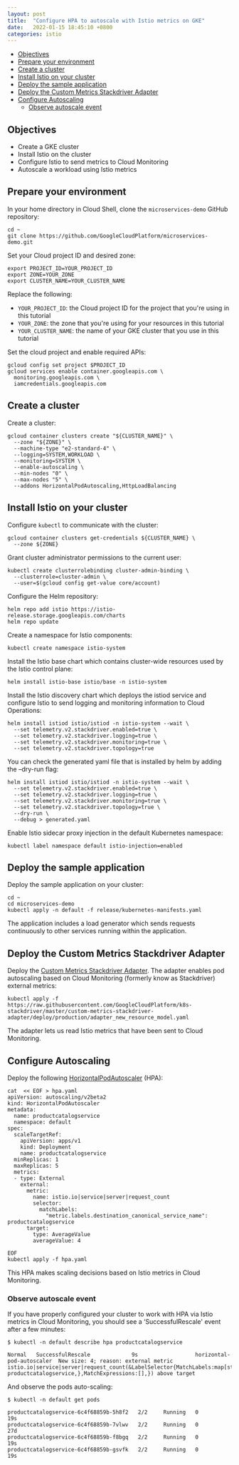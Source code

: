 ```yaml
---
layout: post
title:  "Configure HPA to autoscale with Istio metrics on GKE"
date:   2022-01-15 18:45:10 +0800
categories: istio
---
```


- [Objectives ](#objectives-)
- [Prepare your environment](#prepare-your-environment)
- [Create a cluster](#create-a-cluster)
- [Install Istio on your cluster](#install-istio-on-your-cluster)
- [Deploy the sample application](#deploy-the-sample-application)
- [Deploy the Custom Metrics Stackdriver Adapter](#deploy-the-custom-metrics-stackdriver-adapter)
- [Configure Autoscaling](#configure-autoscaling)
  - [Observe autoscale event](#observe-autoscale-event)

## Objectives

-  Create a GKE cluster
-  Install Istio on the cluster
-  Configure Istio to send metrics to Cloud Monitoring
-  Autoscale a workload using Istio metrics

## Prepare your environment

In your home directory in Cloud Shell, clone the `microservices-demo` GitHub repository:

```
cd ~
git clone https://github.com/GoogleCloudPlatform/microservices-demo.git
```

Set your Cloud project ID and desired zone:

```
export PROJECT_ID=YOUR_PROJECT_ID
export ZONE=YOUR_ZONE
export CLUSTER_NAME=YOUR_CLUSTER_NAME
```

Replace the following:

   -  `YOUR_PROJECT_ID`: the Cloud project ID for the project that you're using in this tutorial
   -  `YOUR_ZONE`: the zone that you're using for your resources in this tutorial
   -  `YOUR_CLUSTER_NAME`: the name of your GKE cluster that you use in this tutorial

Set the cloud project and enable required APIs:

```
gcloud config set project $PROJECT_ID
gcloud services enable container.googleapis.com \
  monitoring.googleapis.com \
  iamcredentials.googleapis.com
```

## Create a cluster

Create a cluster:

```
gcloud container clusters create "${CLUSTER_NAME}" \
  --zone "${ZONE}" \
  --machine-type "e2-standard-4" \
  --logging=SYSTEM,WORKLOAD \
  --monitoring=SYSTEM \
  --enable-autoscaling \
  --min-nodes "0" \
  --max-nodes "5" \
  --addons HorizontalPodAutoscaling,HttpLoadBalancing
```

## Install Istio on your cluster

Configure `kubectl` to communicate with the cluster:

```
gcloud container clusters get-credentials ${CLUSTER_NAME} \
  --zone ${ZONE}
```

Grant cluster administrator permissions to the current user:

```
kubectl create clusterrolebinding cluster-admin-binding \
  --clusterrole=cluster-admin \
  --user=$(gcloud config get-value core/account)
```

Configure the Helm repository:

```
helm repo add istio https://istio-release.storage.googleapis.com/charts
helm repo update
```

Create a namespace for Istio components:

```
kubectl create namespace istio-system
```

Install the Istio base chart which contains cluster-wide resources used by the Istio control plane:

```
helm install istio-base istio/base -n istio-system
```

Install the Istio discovery chart which deploys the istiod service and configure Istio to send logging and monitoring information to Cloud Operations:

```
helm install istiod istio/istiod -n istio-system --wait \
  --set telemetry.v2.stackdriver.enabled=true \
  --set telemetry.v2.stackdriver.logging=true \
  --set telemetry.v2.stackdriver.monitoring=true \
  --set telemetry.v2.stackdriver.topology=true
```

You can check the generated yaml file that is installed by helm by adding the –dry-run flag:

```
helm install istiod istio/istiod -n istio-system --wait \
  --set telemetry.v2.stackdriver.enabled=true \
  --set telemetry.v2.stackdriver.logging=true \
  --set telemetry.v2.stackdriver.monitoring=true \
  --set telemetry.v2.stackdriver.topology=true \
  --dry-run \
  --debug > generated.yaml
```

Enable Istio sidecar proxy injection in the default Kubernetes namespace:

```
kubectl label namespace default istio-injection=enabled
```

## Deploy the sample application

Deploy the sample application on your cluster:

```
cd ~
cd microservices-demo
kubectl apply -n default -f release/kubernetes-manifests.yaml
```

The application includes a load generator which sends requests continuously to other services running within the application.

## Deploy the Custom Metrics Stackdriver Adapter

Deploy the [Custom Metrics Stackdriver Adapter](https://github.com/GoogleCloudPlatform/k8s-stackdriver/tree/master/custom-metrics-stackdriver-adapter). The adapter enables pod autoscaling based on Cloud Monitoring (formerly know as Stackdriver) external metrics:

```
kubectl apply -f https://raw.githubusercontent.com/GoogleCloudPlatform/k8s-stackdriver/master/custom-metrics-stackdriver-adapter/deploy/production/adapter_new_resource_model.yaml
```

The adapter lets us read Istio metrics that have been sent to Cloud Monitoring.

## Configure Autoscaling

Deploy the following [HorizontalPodAutoscaler](https://kubernetes.io/docs/tasks/run-application/horizontal-pod-autoscale/) (HPA):

```
cat  << EOF > hpa.yaml
apiVersion: autoscaling/v2beta2
kind: HorizontalPodAutoscaler
metadata:
  name: productcatalogservice
  namespace: default
spec:
  scaleTargetRef:
    apiVersion: apps/v1
    kind: Deployment
    name: productcatalogservice
  minReplicas: 1
  maxReplicas: 5
  metrics:
  - type: External
    external:
      metric:
        name: istio.io|service|server|request_count
        selector:
          matchLabels:
            "metric.labels.destination_canonical_service_name": productcatalogservice
      target:
        type: AverageValue
        averageValue: 4

EOF
kubectl apply -f hpa.yaml
```

This HPA makes scaling decisions based on Istio metrics in Cloud Monitoring.

### Observe autoscale event

If you have properly configured your cluster to work with HPA via Istio metrics in Cloud Monitoring, you should see a ‘SuccessfulRescale' event after a few minutes:

```
$ kubectl -n default describe hpa productcatalogservice

Normal   SuccessfulRescale             9s                  horizontal-pod-autoscaler  New size: 4; reason: external metric istio.io|service|server|request_count(&LabelSelector{MatchLabels:map[string]string{metric.labels.destination_workload_name: productcatalogservice,},MatchExpressions:[],}) above target
```

And observe the pods auto-scaling:

```
$ kubectl -n default get pods

productcatalogservice-6c4f68859b-5h8f2   2/2     Running   0          19s
productcatalogservice-6c4f68859b-7vlwv   2/2     Running   0          27d
productcatalogservice-6c4f68859b-f8bgq   2/2     Running   0          19s
productcatalogservice-6c4f68859b-gsvfk   2/2     Running   0          19s
```